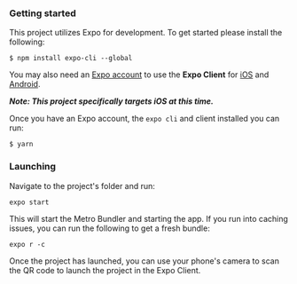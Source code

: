 ### Getting started

This project utilizes Expo for development. To get started please install the following: 

`$ npm install expo-cli --global`

You may also need an [Expo account](https://expo.io/signup) to use the **Expo Client** for [iOS](https://apps.apple.com/app/apple-store/id982107779) and [Android](https://play.google.com/store/apps/details?id=host.exp.exponent&referrer=www).

***Note: This project specifically targets iOS at this time.***

Once you have an Expo account, the `expo cli` and client installed you can run: 

`$ yarn` 

### Launching

Navigate to the project's folder and run: 

`expo start`

This will start the Metro Bundler and starting the app. If you run into caching issues, you can run the following to get a fresh bundle:

`expo r -c`

Once the project has launched, you can use your phone's 
camera to scan the QR code to launch the project in the Expo Client.